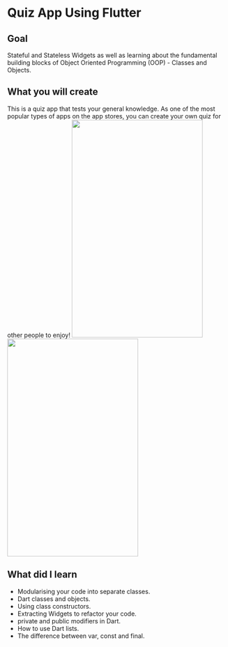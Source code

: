 
# Quiz App Using Flutter

## Goal
Stateful and Stateless Widgets as well as learning about the fundamental building blocks of Object Oriented Programming (OOP) - Classes and Objects. 


## What you will create

This is a quiz app that tests your general knowledge. As one of the most popular types of apps on the app stores, you can create your own quiz for other people to enjoy!
<img src="https://github.com/Adarsh9616/QuizApp_Using_Flutter./blob/master/Screenshot_1594153255.png" width="300" height="500"> <img src="https://github.com/Adarsh9616/QuizApp_Using_Flutter./blob/master/Screenshot_1594154262.png" width="300" height="500">

## What did I learn

- Modularising your code into separate classes.
- Dart classes and objects.
- Using class constructors.
- Extracting Widgets to refactor your code.
- private and public modifiers in Dart.
- How to use Dart lists.
- The difference between var, const and final.

